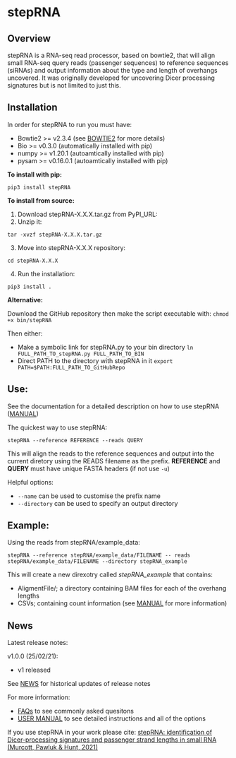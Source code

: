 # stepRNA

## Overview

stepRNA is a RNA-seq read processor, based on bowtie2, that will align small RNA-seq query reads (passenger sequences) to reference sequences (siRNAs) and output information about the type and length of overhangs uncovered. It was originally developed for uncovering Dicer processing signatures but is not limited to just this.

## Installation

In order for stepRNA to run you must have:
- Bowtie2 >= v2.3.4 (see [BOWTIE2](URL_LINK) for more details)
- Bio >= v0.3.0 (automatically installed with pip)
- numpy >= v1.20.1 (autoamtically installed with pip)
- pysam >= v0.16.0.1 (autoamtically installed with pip)

**To install with pip:**

```pip3 install stepRNA```

**To install from source:**

1) Download stepRNA-X.X.X.tar.gz from PyPI_URL:
2) Unzip it:

```tar -xvzf stepRNA-X.X.X.tar.gz```

3) Move into stepRNA-X.X.X repository:

```cd stepRNA-X.X.X```

4) Run the installation:

```pip3 install .```


**Alternative:**

Download the GitHub repository then make the script executable with:
```chmod +x bin/stepRNA```

Then either:
- Make a symbolic link for stepRNA.py to your bin directory
```ln FULL_PATH_TO_stepRNA.py FULL_PATH_TO_BIN```
- Direct PATH to the directory with stepRNA in it
```export PATH=$PATH:FULL_PATH_TO_GitHubRepo```

## Use:

See the documentation for a detailed description on how to use stepRNA ([MANUAL](URL_LINK))

The quickest way to use stepRNA:

```stepRNA --reference REFERENCE --reads QUERY```
 
This will align the reads to the reference sequences and output into the current diretory using the READS filename as the prefix. **REFERENCE** and **QUERY** must have unique FASTA headers (if not use ```-u```)

Helpful options:
- ```--name``` can be used to customise the prefix name
- ```--directory``` can be used to specify an output directory

## Example:

Using the reads from stepRNA/example_data:

```stepRNA --reference stepRNA/example_data/FILENAME -- reads stepRNA/example_data/FILENAME --directory stepRNA_example```

This will create a new direxotry called *stepRNA_example* that contains:
- AligmentFile/; a directory containing BAM files for each of the overhang lengths
- CSVs; containing count information (see [MANUAL](URL_LINK) for more information)

## News

Latest release notes:

v1.0.0 (25/02/21):
- v1 released

See [NEWS](URL_LINK) for historical updates of release notes

For more information:
- [FAQs](URL_LINK) to see commonly asked quesitons
- [USER MANUAL](URL_LINK) to see detailed instructions and all of the options

If you use stepRNA in your work please cite:
[stepRNA: identification of Dicer-processing signatures and passenger strand lengths in small RNA (Murcott, Pawluk & Hunt, 2021)](URL_LINK)
